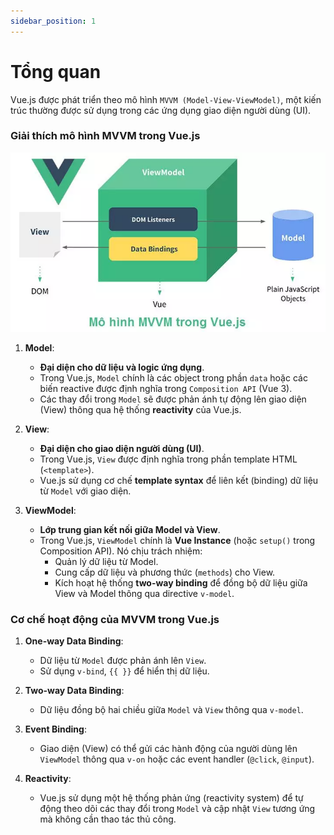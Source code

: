 ```yaml
---
sidebar_position: 1
---
```


# Tổng quan

Vue.js được phát triển theo mô hình `MVVM (Model-View-ViewModel)`, một kiến trúc thường được sử dụng trong các ứng dụng giao diện người dùng (UI).

### **Giải thích mô hình MVVM trong Vue.js**

![ex1](./images/ex1.webp)

1.  **Model**:

    - **Đại diện cho dữ liệu và logic ứng dụng**.
    - Trong Vue.js, `Model` chính là các object trong phần `data` hoặc các biến reactive được định nghĩa trong `Composition API` (Vue 3).
    - Các thay đổi trong `Model` sẽ được phản ánh tự động lên giao diện (View) thông qua hệ thống **reactivity** của Vue.js.

2.  **View**:

    - **Đại diện cho giao diện người dùng (UI)**.
    - Trong Vue.js, `View` được định nghĩa trong phần template HTML (`<template>`).
    - Vue.js sử dụng cơ chế **template syntax** để liên kết (binding) dữ liệu từ `Model` với giao diện.

3.  **ViewModel**:

    - **Lớp trung gian kết nối giữa Model và View**.
    - Trong Vue.js, `ViewModel` chính là **Vue Instance** (hoặc `setup()` trong Composition API). Nó chịu trách nhiệm:
      - Quản lý dữ liệu từ Model.
      - Cung cấp dữ liệu và phương thức (`methods`) cho View.
      - Kích hoạt hệ thống **two-way binding** để đồng bộ dữ liệu giữa View và Model thông qua directive `v-model`.

### **Cơ chế hoạt động của MVVM trong Vue.js**

1.  **One-way Data Binding**:

    - Dữ liệu từ `Model` được phản ánh lên `View`.
    - Sử dụng `v-bind`, `{{ }}` để hiển thị dữ liệu.

2.  **Two-way Data Binding**:

    - Dữ liệu đồng bộ hai chiều giữa `Model` và `View` thông qua `v-model`.

3.  **Event Binding**:

    - Giao diện (View) có thể gửi các hành động của người dùng lên `ViewModel` thông qua `v-on` hoặc các event handler (`@click`, `@input`).

4.  **Reactivity**:

    - Vue.js sử dụng một hệ thống phản ứng (reactivity system) để tự động theo dõi các thay đổi trong `Model` và cập nhật `View` tương ứng mà không cần thao tác thủ công.
